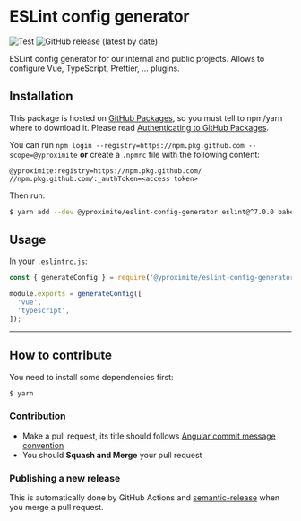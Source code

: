# ESLint config generator

![Test](https://github.com/Yproximite/eslint-config-generator/workflows/Test/badge.svg)
![GitHub release (latest by date)](https://img.shields.io/github/v/release/yproximite/eslint-config-generator)

ESLint config generator for our internal and public projects. Allows to configure Vue, TypeScript, Prettier, ... plugins.

## Installation

This package is hosted on [GitHub Packages](https://github.com/features/packages), so you must tell to npm/yarn where to download it.
Please read [Authenticating to GitHub Packages](https://help.github.com/en/packages/using-github-packages-with-your-projects-ecosystem/configuring-npm-for-use-with-github-packages#authenticating-to-github-packages).

You can run `npm login --registry=https://npm.pkg.github.com --scope=@yproximite` **or** create a `.npmrc` file with the following content:
```
@yproximite:registry=https://npm.pkg.github.com/
//npm.pkg.github.com/:_authToken=<access token>
```

Then run: 
```bash
$ yarn add --dev @yproximite/eslint-config-generator eslint@^7.0.0 babel-eslint@^10.0.0
```

## Usage

In your `.eslintrc.js`:

```js
const { generateConfig } = require('@yproximite/eslint-config-generator');

module.exports = generateConfig([
  'vue', 
  'typescript',
]);
```

---

## How to contribute

You need to install some dependencies first:
```bash
$ yarn
```

### Contribution

- Make a pull request, its title should follows [Angular commit message convention](https://github.com/angular/angular/blob/master/CONTRIBUTING.md#commit-message-format)
- You should **Squash and Merge** your pull request

### Publishing a new release

This is automatically done by GitHub Actions and [semantic-release](https://github.com/semantic-release/semantic-release) when you merge a pull request.
